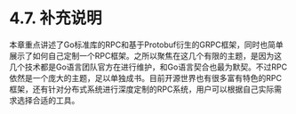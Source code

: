 # 4.7. 补充说明

本章重点讲述了Go标准库的RPC和基于Protobuf衍生的GRPC框架，同时也简单展示了如何自己定制一个RPC框架。之所以聚焦在这几个有限的主题，是因为这几个技术都是Go语言团队官方在进行维护，和Go语言契合也最为默契。不过RPC依然是一个庞大的主题，足以单独成书。目前开源世界也有很多富有特色的RPC框架，还有针对分布式系统进行深度定制的RPC系统，用户可以根据自己实际需求选择合适的工具。

<!-- Nginx 补充说明 -->
